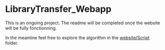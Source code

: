 # LibraryTransfer_Webapp

This is an ongoing project. The readme will be completed once the website will be fully fonctionning.

In the meantine feel free to explore the algorithm in the [website/Script](https://github.com/lejcestlesang/Spotify_to_Deezer) folder.